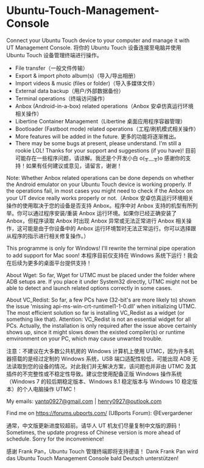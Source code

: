 # Ubuntu-Touch-Management-Console
Connect your Ubuntu Touch device to your computer and manage it with UT Management Console.
将你的 Ubuntu Touch 设备连接至电脑并使用 Ubuntu Touch 设备管理终端进行操作。

- File transfer（一般文件传输）
- Export & import photo album(s)（导入/导出相册）
- Import videos & music (files or folder)（导入多媒体文件）
- External data backup（用户/外部数据备份）
- Terminal operations（终端访问操作）
- Anbox (Android-in-a-box) related operations（Anbox 安卓仿真运行环境相关操作）
- Libertine Container Management（Libertine 桌面应用程序容器管理）
- Bootloader (Fastboot mode) related operations（工程/刷机模式相关操作）
- More features will be added in the future. 更多的功能将逐渐推出。
- There may be some bugs at present, please understand. I'm still a rookie LOL! Thanks for your support and suggestions (if you have)! 目前可能存在一些程序问题，请谅解。我还是个开发小白 o(╥﹏╥)o 感谢你的支持！如果有任何建议或意见，请留言，谢谢！

Note: Whether Anbox related operations can be done depends on whether the Android emulator on your Ubuntu Touch device is working properly. If the operations fail, in most cases you might need to check if the Anbox on your UT device really works properly or not.（Anbox 安卓仿真运行环境相关操作的使用取决于您的设备是否支持 Anbox。程序中对 Anbox 支持的机型有所列举。你可以通过程序安装/重装 Anbox 运行环境。如果你已经正确安装了 Anbox，但程序读取 Anbox 时出现 Anbox 异常或无法正常进行 Anbox 相关操作，这可能是由于你设备中的 Anbox 运行环境暂时无法正常运行。你可以选择跟从程序的指示进行相关修复操作。）

This programme is only for Windows! I'll rewrite the terminal pipe operation to add support for Mac soon!
本程序目前仅支持在 Windows 系统下运行！我会在后续为更多的桌面平台提供支持！

About Wget: So far, Wget for UTMC must be placed under the folder where ADB setups are. If you place it under System32 directly, UTMC might not be able to detect and launch related options correctly in some cases.

About VC_Redist: So far, a few PCs have (32-bit's are more likely to) shown the issue 'missing api-ms-win-crt-runtimel1-1-0.dll' when initializing UTMC. The most efficient solution so far is installing VC_Redist as a widget (or something like that).
Attention: VC_Redist is not an essential widget for all PCs. Actually, the installation is only required after the issue above certainly shows up, since it might slows down the existed compiler(s) or runtime emvironment on your PC, which may cause unwanted trouble.

注意：不建议在大多数公共机房的 Windows 计算机上使用 UTMC，因为许多机器搭载的是经过定制的 Windows 系统，USB 端口适配性较低，可能出现 ADB 无法读取到您的设备的情况。对此我们并无解决方案，该问题也并非由 UTMC 及其插件的不完整性或不稳定性导致。建议您使用配备正版 Windows 操作系统（Windows 7 的较后期稳定版本、Windows 8.1 稳定版本与 Windows 10 稳定版本）的个人电脑操作 UTMC！

My emails:
yantq0927@gmail.com | henry0927@outlook.com

Find me on https://forums.ubports.com/ (UBports Forum): @Evergardener

通常，中文版更新进度较超前。请华人 UT 机友们尽量复制中文版的源码！
Sometimes, the update progress of Chinese version is more ahead of schedule. Sorry for the inconvenience!

感谢 Frank Pan，Ubuntu Touch 管理终端即将支持德语！
Dank Frank Pan wird das Ubuntu Touch Management Console bald Deutsch unterstützen!
